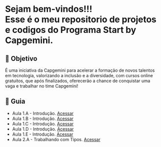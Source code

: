 <h1> Sejam bem-vindos!!! </br>
 Esse é o meu repositorio de projetos e codigos do Programa Start by Capgemini. </h1>


<h2> 🎯 Objetivo </h2>

É uma iniciativa da Capgemini para acelerar a formação de novos talentos em tecnologia, 
valorizando a inclusão e a diversidade, com cursos online gratuitos, que após finalizados, 
oferecerão a chance de conquistar uma vaga e trabalhar no time Capgemini!


<h2 dir="auto"> 🚦 Guia </h2>
<ul dir="auto">
 <li> Aula 1.A - Introdução. <a href="https://"> Acessar </a></li>
 <li> Aula 1.B - Introdução. <a href="https://"> Acessar </a></li>
 <li> Aula 1.C - Introdução. <a href="https://"> Acessar </a></li>
 <li> Aula 1.D - Introdução. <a href="https://"> Acessar </a></li>
 <li> Aula 1.E - Introdução. <a href="https://"> Acessar </a></li>
 
  <li> Aula 2.A - Trabalhando com Tipos. <a href="https://"> Acessar </a></li>

</ul>
